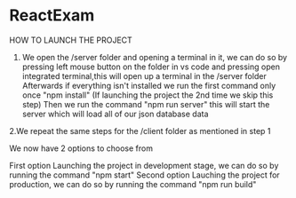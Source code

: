 # ReactExam
HOW TO LAUNCH THE PROJECT
1. We open the /server folder and opening a terminal in it, we can do so by pressing left mouse button on the folder in vs code and pressing open integrated terminal,this will open up a terminal in the /server folder
Afterwards if everything isn't installed we run the first command only once "npm install" (If launching the project the 2nd time we skip this step)
Then we run the command "npm run server" this will start the server which will load all of our json database data

2.We repeat the same steps for the /client folder as mentioned in step 1

We now have 2 options to choose from

First option
Launching the project in development stage, we can do so by running the command "npm start"
Second option
Lauching the project for production, we can do so by running the command "npm run build"

